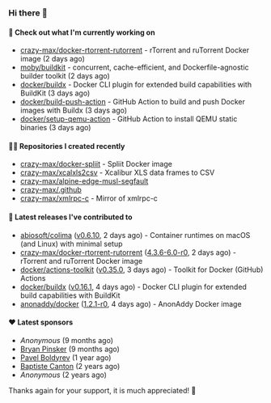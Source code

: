 ### Hi there 👋

#### 👷 Check out what I'm currently working on

- [crazy-max/docker-rtorrent-rutorrent](https://github.com/crazy-max/docker-rtorrent-rutorrent) - rTorrent and ruTorrent Docker image (2 days ago)
- [moby/buildkit](https://github.com/moby/buildkit) - concurrent, cache-efficient, and Dockerfile-agnostic builder toolkit (2 days ago)
- [docker/buildx](https://github.com/docker/buildx) - Docker CLI plugin for extended build capabilities with BuildKit (3 days ago)
- [docker/build-push-action](https://github.com/docker/build-push-action) - GitHub Action to build and push Docker images with Buildx (3 days ago)
- [docker/setup-qemu-action](https://github.com/docker/setup-qemu-action) - GitHub Action to install QEMU static binaries (3 days ago)

#### 👨‍💻 Repositories I created recently

- [crazy-max/docker-spliit](https://github.com/crazy-max/docker-spliit) - Spliit Docker image
- [crazy-max/xcalxls2csv](https://github.com/crazy-max/xcalxls2csv) - Xcalibur XLS data frames to CSV
- [crazy-max/alpine-edge-musl-segfault](https://github.com/crazy-max/alpine-edge-musl-segfault)
- [crazy-max/.github](https://github.com/crazy-max/.github)
- [crazy-max/xmlrpc-c](https://github.com/crazy-max/xmlrpc-c) - Mirror of xmlrpc-c

#### 🚀 Latest releases I've contributed to

- [abiosoft/colima](https://github.com/abiosoft/colima) ([v0.6.10](https://github.com/abiosoft/colima/releases/tag/v0.6.10), 2 days ago) - Container runtimes on macOS (and Linux) with minimal setup
- [crazy-max/docker-rtorrent-rutorrent](https://github.com/crazy-max/docker-rtorrent-rutorrent) ([4.3.6-6.0-r0](https://github.com/crazy-max/docker-rtorrent-rutorrent/releases/tag/4.3.6-6.0-r0), 2 days ago) - rTorrent and ruTorrent Docker image
- [docker/actions-toolkit](https://github.com/docker/actions-toolkit) ([v0.35.0](https://github.com/docker/actions-toolkit/releases/tag/v0.35.0), 3 days ago) - Toolkit for Docker (GitHub) Actions
- [docker/buildx](https://github.com/docker/buildx) ([v0.16.1](https://github.com/docker/buildx/releases/tag/v0.16.1), 4 days ago) - Docker CLI plugin for extended build capabilities with BuildKit
- [anonaddy/docker](https://github.com/anonaddy/docker) ([1.2.1-r0](https://github.com/anonaddy/docker/releases/tag/1.2.1-r0), 4 days ago) - AnonAddy Docker image

#### ❤️ Latest sponsors
- _Anonymous_ (9 months ago)
- [Bryan Pinsker](https://github.com/BryanPinsker) (9 months ago)
- [Pavel Boldyrev](https://github.com/bpg) (1 year ago)
- [Baptiste Canton](https://github.com/batmac) (2 years ago)
- _Anonymous_ (2 years ago)

Thanks again for your support, it is much appreciated! 🙏
